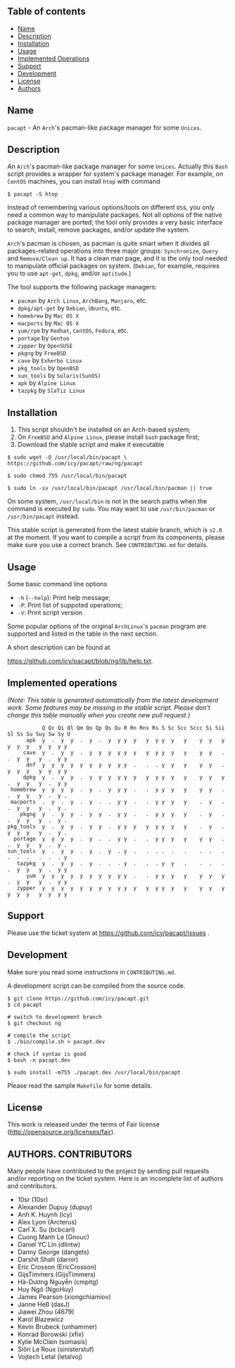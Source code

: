 ## Table of contents

* [Name](#name)
* [Description](#description)
* [Installation](#installation)
* [Usage](#usage)
* [Implemented Operations](#implemented-operations)
* [Support](#support)
* [Development](#development)
* [License](#license)
* [Authors](#authors-contributors)

## Name

`pacapt` - An `Arch`'s pacman-like package manager for some `Unices`.

## Description

An `Arch`'s pacman-like package manager for some `Unices`.
Actually this `Bash` script provides a wrapper for system's package manager.
For example, on `CentOS` machines, you can install `htop` with command

    $ pacapt -S htop

Instead of remembering various options/tools on different `OS`s, you only
need a common way to manipulate packages. Not all options of the native
package manager are ported; the tool only provides a very basic interface
to search, install, remove packages, and/or update the system.

`Arch`'s pacman is chosen, as pacman is quite smart when it divides all
packages-related operations into three major groups:
  `Synchronize`, `Query` and `Remove/Clean up`.
It has a clean man page, and it is the only tool needed to manipulate
official packages on system.
(`Debian`, for example, requires you to use `apt-get`, `dpkg`, and/or `aptitude`.)

The tool supports the following package managers:

* `pacman`        by `Arch Linux`, `ArchBang`, `Manjaro`, etc.
* `dpkg/apt-get`  by `Debian`, `Ubuntu`, etc.
* `homebrew`      by `Mac OS X`
* `macports`      by `Mac OS X`
* `yum/rpm`       by `Redhat`, `CentOS`, `Fedora`, etc.
* `portage`       by `Gentoo`
* `zypper`        by `OpenSUSE`
* `pkgng`         by `FreeBSD`
* `cave`          by `Exherbo Linux`
* `pkg_tools`     by `OpenBSD`
* `sun_tools`     by `Solaris(SunOS)`
* `apk`           by `Alpine Linux`
* `tazpkg`        by `SlaTiz Linux`

## Installation

1. This script shouldn't be installed on an Arch-based system;
2. On `FreeBSD` and `Alpine Linux`, please install `bash` package first;
3. Download the stable script and make it executable

````
$ sudo wget -O /usr/local/bin/pacapt \
https://github.com/icy/pacapt/raw/ng/pacapt

$ sudo chmod 755 /usr/local/bin/pacapt

$ sudo ln -sv /usr/local/bin/pacapt /usr/local/bin/pacman || true
````

On some system, `/usr/local/bin` is not in the search paths when the
command is executed by `sudo`. You may want to use `/usr/bin/pacman`
or `/usr/bin/pacapt` instead.

This stable script is generated from the latest stable branch,
which is `v2.0` at the moment. If you want to compile a script
from its components, please make sure you use a correct branch.
See `CONTRIBUTING.md` for details.

## Usage

Some basic command line options

* `-h` (`--help`): Print help message;
* `-P`: Print list of suppoted operations;
* `-V`: Print script version

Some popular options of the original `ArchLinux`'s `pacman` program
are supported and listed in the table in the next section.

A short description can be found at

  https://github.com/icy/pacapt/blob/ng/lib/help.txt.

## Implemented operations

_(Note:
This table is generated automatically from the latest development work.
Some features may be missing in the stable script. Please don't change
this table manually when you create new pull request.)_

```
           Q Qc Qi Ql Qm Qo Qp Qs Qu R Rn Rns Rs S Sc Scc Sccc Si Sii Sl Ss Su Suy Sw Sy U
      apk  y  .  y  y  .  y  .  y  y y  y   y  y y  y   y    y  y   y  y  y  y   y  y  y y
     cave  y  .  y  y  .  y  y  y  y y  y   y  y y  y   y    y  y   .  .  y  y   y  .  y y
      dnf  y  y  y  y  y  y  y  y  y y  .   .  . y  y   y    y  y   .  y  y  y   y  y  y y
     dpkg  y  .  y  y  .  y  y  y  y y  y   y  y y  y   y    y  y   y  .  y  y   y  .  y y
 homebrew  y  y  y  y  .  y  .  y  y y  .   .  y y  y   y    y  y   .  .  y  y   y  .  y .
 macports  .  y  .  y  .  y  .  .  y y  .   .  y y  y   y    .  y   .  .  y  y   y  .  y .
    pkgng  y  .  y  y  .  y  y  .  y y  .   .  y y  y   y    .  y   .  .  y  y   y  .  y .
pkg_tools  y  .  y  y  .  y  y  .  y y  y   y  y y  y   y    .  y   .  y  y  y   y  .  y .
  portage  y  y  y  y  .  y  .  .  y y  .   .  y y  y   y    y  y   .  .  y  y   y  .  y .
sun_tools  y  .  y  y  .  y  .  y  . y  .   .  . .  .   .    .  .   .  .  .  .   .  .  . y
   tazpkg  y  .  y  y  .  y  .  .  . y  .   .  . y  y   .    .  .   .  .  y  y   y  .  y y
      yum  y  y  y  y  y  y  y  y  y y  .   .  y y  y   y    y  y   y  .  y  y   y  .  y y
   zypper  y  y  y  y  y  y  y  y  y y  y   y  y y  y   y    y  y   y  y  y  y   y  y  y y
```

## Support

Please use the ticket system at https://github.com/icy/pacapt/issues .

## Development

Make sure you read some instructions in `CONTRIBUTING.md`.

A development script can be compiled from the source code.

````
$ git clone https://github.com/icy/pacapt.git
$ cd pacapt

# switch to development branch
$ git checkout ng

# compile the script
$ ./bin/compile.sh > pacapt.dev

# check if syntax is good
$ bash -n pacapt.dev

$ sudo install -m755 ./pacapt.dev /usr/local/bin/pacapt
````

Please read the sample `Makefile` for some details.

## License

This work is released under the terms of Fair license
(http://opensource.org/licenses/fair).

## AUTHORS. CONTRIBUTORS

Many people have contributed to the project by sending pull requests
and/or reporting on the ticket system. Here is an incomplete list of
authors and contributors.

* 10sr (10sr)
* Alexander Dupuy (dupuy)
* Anh K. Huynh (icy)
* Alex Lyon (Arcterus)
* Carl X. Su (bcbcarl)
* Cuong Manh Le (Gnouc)
* Daniel YC Lin (dlintw)
* Danny George (dangets)
* Darshit Shah (darnir)
* Eric Crosson (EricCrosson)
* GijsTimmers (GijsTimmers)
* Hà-Dương Nguyễn (cmpitg)
* Huy Ngô (NgoHuy)
* James Pearson (xiongchiamiov)
* Janne Heß (dasJ)
* Jiawei Zhou (4679)
* Karol Blazewicz
* Kevin Brubeck (unhammer)
* Konrad Borowski (xfix)
* Kylie McClain (somasis)
* Siôn Le Roux (sinisterstuf)
* Vojtech Letal (letalvoj)
